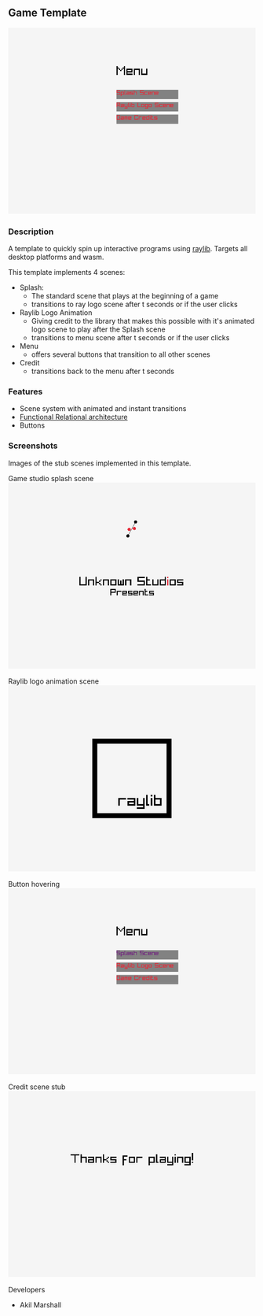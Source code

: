 ## Game Template

![game template](screenshots/menu.png)

### Description

A template to quickly spin up interactive programs using [raylib](https://www.raylib.com/). Targets all desktop platforms and wasm.

This template implements 4 scenes:

- Splash:
    - The standard scene that plays at the beginning of a game
    - transitions to ray logo scene after t seconds or if the user clicks
- Raylib Logo Animation
    - Giving credit to the library that makes this possible with it's animated logo scene to play after the Splash scene  
    - transitions to menu scene after t seconds or if the user clicks
- Menu
    - offers several buttons that transition to all other scenes 
- Credit
    - transitions back to the menu after t seconds 



### Features

 - Scene system with animated and instant transitions
 - [Functional Relational architecture](https://intothetarpit.com)
 - Buttons


### Screenshots

Images of the stub scenes implemented in this template.

Game studio splash scene
![studio splash](screenshots/splash.png)

Raylib logo animation scene
![logo](screenshots/logo.png)

Button hovering
![hover](screenshots/hover.png)

Credit scene stub
![credit scene](screenshots/credit.png)

 Developers

 - Akil Marshall
